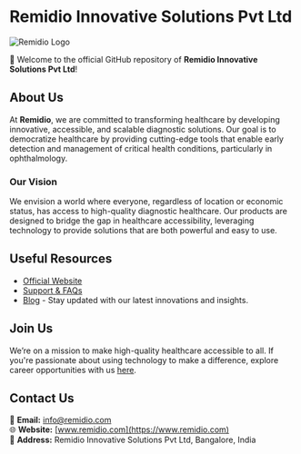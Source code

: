 # Remidio Innovative Solutions Pvt Ltd

![Remidio Logo](**https://cdn.prod.website-files.com/60ca5409e384a51f4efaef3c/60f67d465316667338ba5992_logo_navigation%20.svg**)


👋 Welcome to the official GitHub repository of **Remidio Innovative Solutions Pvt Ltd**!


## About Us

At **Remidio**, we are committed to transforming healthcare by developing innovative, accessible, and scalable diagnostic solutions. Our goal is to democratize healthcare by providing cutting-edge tools that enable early detection and management of critical health conditions, particularly in ophthalmology.

### Our Vision

We envision a world where everyone, regardless of location or economic status, has access to high-quality diagnostic healthcare. Our products are designed to bridge the gap in healthcare accessibility, leveraging technology to provide solutions that are both powerful and easy to use.

## Useful Resources

- [Official Website](https://www.remidio.com)
- [Support & FAQs](https://www.remidio.com/support)
- [Blog](https://www.remidio.com/blog) - Stay updated with our latest innovations and insights.


## Join Us

We’re on a mission to make high-quality healthcare accessible to all. If you're passionate about using technology to make a difference, explore career opportunities with us [here](https://www.remidio.com/careers).


## Contact Us

📧 **Email:** [info@remidio.com](mailto:info@remidio.com)  
🌐 **Website:** [www.remidio.com](https://www.remidio.com)  
📍 **Address:** Remidio Innovative Solutions Pvt Ltd, Bangalore, India
